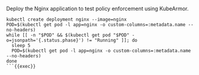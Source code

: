 Deploy the Nginx application to test policy enforcement using KubeArmor.

```
kubectl create deployment nginx --image=nginx
POD=$(kubectl get pod -l app=nginx -o custom-columns=:metadata.name --no-headers)
while [[ -n "$POD" && $(kubectl get pod "$POD" -o=jsonpath='{.status.phase}') != "Running" ]]; do
  sleep 5
  POD=$(kubectl get pod -l app=nginx -o custom-columns=:metadata.name --no-headers)
done
```{{exec}}
